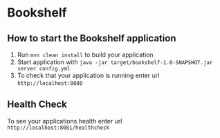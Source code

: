 # Bookshelf

How to start the Bookshelf application
---

1. Run `mvn clean install` to build your application
1. Start application with `java -jar target/bookshelf-1.0-SNAPSHOT.jar server config.yml`
1. To check that your application is running enter url `http://localhost:8080`

Health Check
---

To see your applications health enter url `http://localhost:8081/healthcheck`
